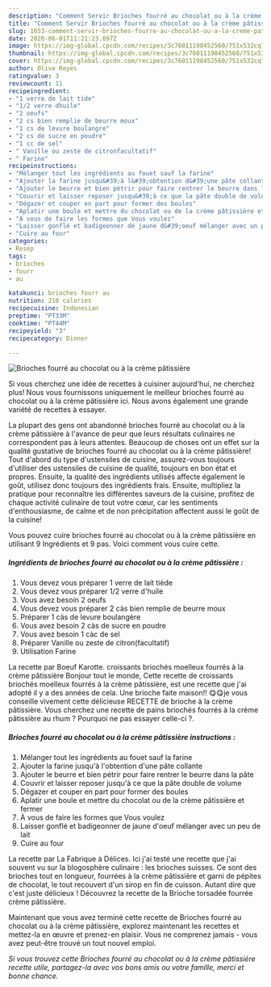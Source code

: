 ```yaml
---
description: "Comment Servir Brioches fourré au chocolat ou à la crème pâtissière"
title: "Comment Servir Brioches fourré au chocolat ou à la crème pâtissière"
slug: 1653-comment-servir-brioches-fourre-au-chocolat-ou-a-la-creme-patissiere
date: 2020-06-01T11:21:23.897Z
image: https://img-global.cpcdn.com/recipes/3c76011198452560/751x532cq70/brioches-fourre-au-chocolat-ou-a-la-creme-patissiere-photo-principale-de-la-recette.jpg
thumbnail: https://img-global.cpcdn.com/recipes/3c76011198452560/751x532cq70/brioches-fourre-au-chocolat-ou-a-la-creme-patissiere-photo-principale-de-la-recette.jpg
cover: https://img-global.cpcdn.com/recipes/3c76011198452560/751x532cq70/brioches-fourre-au-chocolat-ou-a-la-creme-patissiere-photo-principale-de-la-recette.jpg
author: Olive Reyes
ratingvalue: 3
reviewcount: 11
recipeingredient:
- "1 verre de lait tide"
- "1/2 verre dhuile"
- "2 oeufs"
- "2 cs bien remplie de beurre moux"
- "1 cs de levure boulangre"
- "2 cs de sucre en poudre"
- "1 cc de sel"
- " Vanille ou zeste de citronfacultatif"
- " Farine"
recipeinstructions:
- "Mélanger tout les ingrédients au fouet sauf la farine"
- "Ajouter la farine jusqu&#39;à l&#39;obtention d&#39;une pâte collante"
- "Ajouter le beurre et bien pétrir pour faire rentrer le beurre dans la pâte"
- "Couvrir et laisser reposer jusqu&#39;à ce que la pâte double de volume"
- "Dégazer et couper en part pour former des boules"
- "Aplatir une boule et mettre du chocolat ou de la crème pâtissière et fermer"
- "À vous de faire les formes que Vous voulez"
- "Laisser gonflé et badigeonner de jaune d&#39;oeuf mélanger avec un peu de lait"
- "Cuire au four"
categories:
- Resep
tags:
- brioches
- fourr
- au

katakunci: brioches fourr au 
nutrition: 210 calories
recipecuisine: Indonesian
preptime: "PT33M"
cooktime: "PT44M"
recipeyield: "3"
recipecategory: Dinner

---
```



![Brioches fourré au chocolat ou à la crème pâtissière](https://img-global.cpcdn.com/recipes/3c76011198452560/751x532cq70/brioches-fourre-au-chocolat-ou-a-la-creme-patissiere-photo-principale-de-la-recette.jpg)

Si vous cherchez une idée de recettes à cuisiner aujourd'hui, ne cherchez plus! Nous vous fournissons uniquement le meilleur brioches fourré au chocolat ou à la crème pâtissière ici. Nous avons également une grande variété de recettes à essayer.

La plupart des gens ont abandonné brioches fourré au chocolat ou à la crème pâtissière à l'avance de peur que leurs résultats culinaires ne correspondent pas à leurs attentes. Beaucoup de choses ont un effet sur la qualité gustative de brioches fourré au chocolat ou à la crème pâtissière! Tout d'abord du type d'ustensiles de cuisine, assurez-vous toujours d'utiliser des ustensiles de cuisine de qualité, toujours en bon état et propres. Ensuite, la qualité des ingrédients utilisés affecte également le goût, utilisez donc toujours des ingrédients frais. Ensuite, multipliez la pratique pour reconnaître les différentes saveurs de la cuisine, profitez de chaque activité culinaire de tout votre cœur, car les sentiments d'enthousiasme, de calme et de non précipitation affectent aussi le goût de la cuisine!

<!--inarticleads1-->

Vous pouvez cuire brioches fourré au chocolat ou à la crème pâtissière en utilisant 9 Ingrédients et 9 pas. Voici comment vous cuire cette.

##### Ingrédients de brioches fourré au chocolat ou à la crème pâtissière :

1. Vous devez vous préparer 1 verre de lait tiède
1. Vous devez vous préparer 1/2 verre d&#39;huile
1. Vous avez besoin 2 oeufs
1. Vous devez vous préparer 2 càs bien remplie de beurre moux
1. Préparer 1 càs de levure boulangère
1. Vous avez besoin 2 càs de sucre en poudre
1. Vous avez besoin 1 càc de sel
1. Préparer  Vanille ou zeste de citron(facultatif)
1. Utilisation  Farine


La recette par Boeuf Karotte. croissants briochés moelleux fourrés à la crème pâtissière Bonjour tout le monde, Cette recette de croissants briochés moelleux fourrés à la crème pâtissière, est une recette que j&#39;ai adopté il y a des années de cela. Une brioche faite maison!! 😋😋je vous conseille vivement cette délicieuse RECETTE de brioche à la crème pâtissière. Vous cherchez une recette de pains briochés fourrés à la crème pâtissière au rhum ? Pourquoi ne pas essayer celle-ci ?. 

<!--inarticleads2-->

##### Brioches fourré au chocolat ou à la crème pâtissière instructions :

1. Mélanger tout les ingrédients au fouet sauf la farine
1. Ajouter la farine jusqu&#39;à l&#39;obtention d&#39;une pâte collante
1. Ajouter le beurre et bien pétrir pour faire rentrer le beurre dans la pâte
1. Couvrir et laisser reposer jusqu&#39;à ce que la pâte double de volume
1. Dégazer et couper en part pour former des boules
1. Aplatir une boule et mettre du chocolat ou de la crème pâtissière et fermer
1. À vous de faire les formes que Vous voulez
1. Laisser gonflé et badigeonner de jaune d&#39;oeuf mélanger avec un peu de lait
1. Cuire au four


La recette par La Fabrique à Délices. Ici j&#39;ai testé une recette que j&#39;ai souvent vu sur la blogosphère culinaire : les brioches suisses. Ce sont des brioches tout en longueur, fourrées à la crème pâtissière et garni de pépites de chocolat, le tout recouvert d&#39;un sirop en fin de cuisson. Autant dire que c&#39;est juste délicieux ! Découvrez la recette de la Brioche torsadée fourrée crème pâtissière. 

<!--inarticleads1-->

<p>
Maintenant que vous avez terminé cette recette de Brioches fourré au chocolat ou à la crème pâtissière, explorez maintenant les recettes et mettez-la en œuvre et prenez-en plaisir. Vous ne comprenez jamais - vous avez peut-être trouvé un tout nouvel emploi.
</p>

<p>
<i>Si vous trouvez cette Brioches fourré au chocolat ou à la crème pâtissière recette utile, partagez-la avec vos bons amis ou votre famille, merci et bonne chance.</i>
</p>
